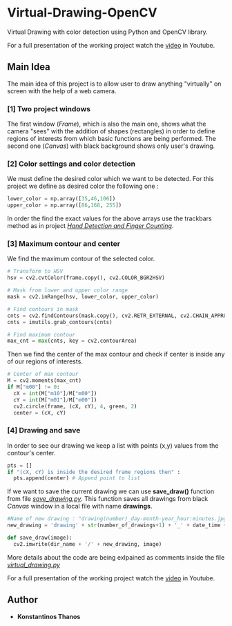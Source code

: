 # Virtual-Drawing-OpenCV
Virtual Drawing with color detection using Python and OpenCV library.

For a full presentation of the working project watch the [video]() in Youtube.

## Main Idea
The main idea of this project is to allow user to draw anything "virtually" on screen with the help of a web camera.

### [1] Two project windows
The first window (_Frame_), which is also the main one, shows what the camera "sees" with the addition of shapes (rectangles) in order to define regions of interests from which basic functions are being performed. The second one (_Canvas_) with black background shows only user's drawing. 

### [2] Color settings and color detection
We must define the desired color which we want to be detected. For this project we define as desired color the following one :
```python
lower_color = np.array([35,46,106])
upper_color = np.array([86,168, 255])
```
In order the find the exact values for the above arrays use the trackbars method as in project *[Hand Detection and Finger Counting](https://github.com/kostasthanos/Hand-Detection-and-Finger-Counting)*.

### [3] Maximum contour and center
We find the maximum contour of the selected color. 
```python
# Transform to HSV
hsv = cv2.cvtColor(frame.copy(), cv2.COLOR_BGR2HSV)

# Mask from lower and upper color range
mask = cv2.inRange(hsv, lower_color, upper_color)

# Find contours in mask
cnts = cv2.findContours(mask.copy(), cv2.RETR_EXTERNAL, cv2.CHAIN_APPROX_SIMPLE)
cnts = imutils.grab_contours(cnts)

# Find maximum contour
max_cnt = max(cnts, key = cv2.contourArea)
```

Then we find the center of the max contour and check if center is inside any of our regions of interests.
```python
# Center of max contour
M = cv2.moments(max_cnt)
if M["m00"] != 0:
  cX = int(M["m10"]/M["m00"])
  cY = int(M["m01"]/M["m00"])
  cv2.circle(frame, (cX, cY), 4, green, 2)
  center = (cX, cY)
```

### [4] Drawing and save
In order to see our drawing we keep a list with points (x,y) values from the contour's center.
```python
pts = []
if "(cX, cY) is inside the desired frame regions then" :
  pts.append(center) # Append point to list
```
If we want to save the current drawing we can use **save_draw()** function from file *[save_drawing.py](https://github.com/kostasthanos/Virtual-Drawing-OpenCV/blob/main/save_drawing.py)*. This function saves all drawings from black *Canvas* window in a local file with name **drawings**.
```python
#Name of new drawing : "drawing(number)_day-month-year_hour:minutes.jpg"
new_drawing = 'drawing' + str(number_of_drawings+1) + '_' + date_time + '.jpg'

def save_draw(image):
  cv2.imwrite(dir_name + '/' + new_drawing, image)
```

More details about the code are being exlpained as comments inside the file *[virtual_drawing.py](https://github.com/kostasthanos/Virtual-Drawing-OpenCV/blob/main/virtual_drawing.py)*

For a full presentation of the working project watch the [video]() in Youtube.

## Author
* **Konstantinos Thanos**
